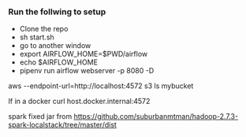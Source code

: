 ### Run the follwing to setup

* Clone the repo
* sh start.sh
* go to another window
* export AIRFLOW_HOME=$PWD/airflow
* echo $AIRFLOW_HOME
* pipenv run airflow webserver -p 8080 -D

aws --endpoint-url=http://localhost:4572 s3 ls mybucket

If in a docker 
    curl host.docker.internal:4572

spark fixed jar from https://github.com/suburbanmtman/hadoop-2.7.3-spark-localstack/tree/master/dist